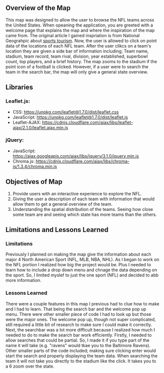 ## Overview of the Map ##
  This map was designed to allow the user to browse the NFL teams across the United States. When opeaning the application, you are greeted with a welcome page that explains the map and where the inspiration of the map came from. The original article I gained inspriation is from National Geograhpic about [sports tourism](https://www.nationalgeographic.com/travel/article/why-sports-tourism-is-on-the-rise). Now, the user is allowed to click on point data of the locations of each NFL team. After the user clikcs on a team's location they are given a side bar of information including; Team name, stadium, team record, team rival, division, year established, superbowl count, top players, and a brief history. The map zooms to the stadium if the point icon of a football is clicked. However, if a user were to search the team in the search bar, the map will only give a general state overview. 

## Libraries ##
### Leaflet.js: ###
- CSS: https://unpkg.com/leaflet@1.7.0/dist/leaflet.css
- JavaScript: https://unpkg.com/leaflet@1.7.0/dist/leaflet.js
- Leaflet-AJAX: https://cdnjs.cloudflare.com/ajax/libs/leaflet-ajax/2.1.0/leaflet.ajax.min.js
### jQuery: ###
- JavaScript: https://ajax.googleapis.com/ajax/libs/jquery/3.1.0/jquery.min.js
- Chroma.js: https://cdnjs.cloudflare.com/ajax/libs/chroma-js/1.3.4/chroma.min.js

## Objectives of Map ##
1. Provide users with an interactive experience to explore the NFL.
2. Giving the user a description of each team with information that would allow them to get a general overview of the team.
3. Understanding the spatial distribution of the teams. Seeing how close some team are and seeing which state has more teams than the others.

## Limitations and Lessons Learned ##
### Limitations ### 
Previously I planned on making the map give the information about each major 4 North American Sport (NFL, MLB, NBA, NHL). As I began to work on the NFL portion I realized how big the project would be. Plus I needed to learn how to include a drop down menu and chnage the data depending on the sport. So, I limited myslef to just the one sport (NFL) and decided to abb more information.
### Lessons Learned ###
There were a couple features in this map I previous had to clue how to make and I had to learn. That being the search bar and the welcome pop up menu. There were other smaller piece of code I had to look up but those were the major ones. The welcome pop up, though not super complicated, still required a little bit of research to make sure I could make it correctly. Next, the searchbar was a lot more difficult because I realized how much I needed to do to make the search bar work efficiently. Firstly, I needed to allow searches that could be partial. So, I made it if you type part of the name it will take (e.g. "ravens" would tkae you to the Baltimore Ravens). Other smaller parts of the code included; making sure clicking enter would start the search and properly displaying the team data. When searching the team it will not take you directly to the stadium like the click. It takes you to a 6 zoom over the state. 
